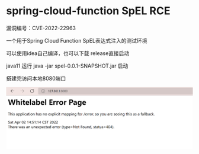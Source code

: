 # spring-cloud-function SpEL RCE 

漏洞编号：CVE-2022-22963

一个用于Spring Cloud Function SpEL表达式注入的测试环境

可以使用idea自己编译，也可以下载 release直接启动

 java11  运行 java -jar spel-0.0.1-SNAPSHOT.jar 启动

搭建完访问本地8080端口

![20220402145143](img/20220402145143.png)
